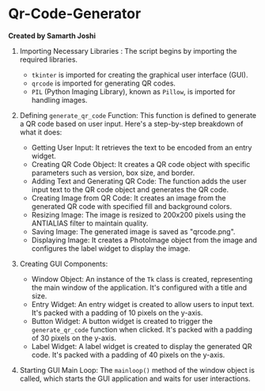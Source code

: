 # Qr-Code-Generator
 <b>Created by Samarth Joshi</b> <br>
 
1. Importing Necessary Libraries : The script begins by importing the required libraries. 
   - `tkinter` is imported for creating the graphical user interface (GUI).
   - `qrcode` is imported for generating QR codes.
   - `PIL` (Python Imaging Library), known as `Pillow`, is imported for handling images.

2. Defining `generate_qr_code` Function: This function is defined to generate a QR code based on user input. Here's a step-by-step breakdown of what it does:
   - Getting User Input: It retrieves the text to be encoded from an entry widget.
   - Creating QR Code Object: It creates a QR code object with specific parameters such as version, box size, and border.
   - Adding Text and Generating QR Code: The function adds the user input text to the QR code object and generates the QR code.
   - Creating Image from QR Code: It creates an image from the generated QR code with specified fill and background colors.
   - Resizing Image: The image is resized to 200x200 pixels using the ANTIALIAS filter to maintain quality.
   - Saving Image: The generated image is saved as "qrcode.png".
   - Displaying Image: It creates a PhotoImage object from the image and configures the label widget to display the image.

3. Creating GUI Components: 
   - Window Object: An instance of the `Tk` class is created, representing the main window of the application. It's configured with a title and size.
   - Entry Widget: An entry widget is created to allow users to input text. It's packed with a padding of 10 pixels on the y-axis.
   - Button Widget: A button widget is created to trigger the `generate_qr_code` function when clicked. It's packed with a padding of 30 pixels on the y-axis.
   - Label Widget: A label widget is created to display the generated QR code. It's packed with a padding of 40 pixels on the y-axis.

4. Starting GUI Main Loop: The `mainloop()` method of the window object is called, which starts the GUI application and waits for user interactions.
